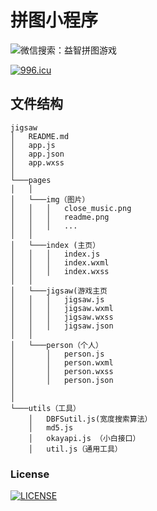 
# 拼图小程序 
![微信搜索：益智拼图游戏](https://github.com/Himi7362/jigsaw/blob/master/code.png)

[![996.icu](https://img.shields.io/badge/link-996.icu-red.svg)](https://996.icu)
## 文件结构
```
jigsaw
│   README.md
│   app.js
│   app.json
│   app.wxss
│
└───pages
│   │
│   └───img（图片）
│   │   │   close_music.png
│   │   │   readme.png
│   │   │   ...
│   │
│   └───index (主页）
│   │   │   index.js
│   │   │   index.wxml
│   │   │   index.wxss
│   │ 
│   └───jigsaw(游戏主页
│   │   │   jigsaw.js
│   │   │   jigsaw.wxml
│   │   │   jigsaw.wxss
│   │   │   jigsaw.json
│   │
│   └───person（个人）
│       │   person.js
│       │   person.wxml
│       │   person.wxss
│       │   person.json
│ 
│
└───utils（工具）
    │   DBFSutil.js(宽度搜索算法）
    │   md5.js
    │   okayapi.js （小白接口）
    │   util.js（通用工具）
```

### License
[![LICENSE](https://img.shields.io/badge/license-NPL%20(The%20996%20Prohibited%20License)-blue.svg)](https://github.com/996icu/996.ICU/blob/master/LICENSE)

